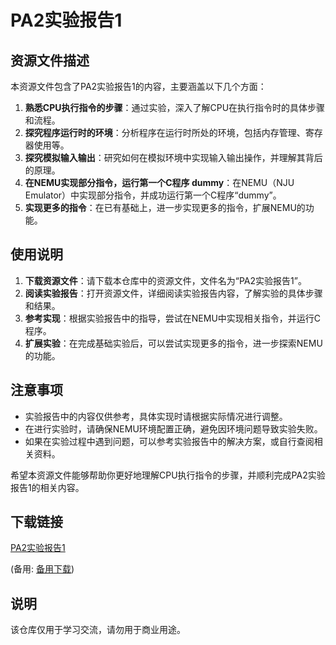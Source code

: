 # PA2实验报告1

## 资源文件描述

本资源文件包含了PA2实验报告1的内容，主要涵盖以下几个方面：

1. **熟悉CPU执行指令的步骤**：通过实验，深入了解CPU在执行指令时的具体步骤和流程。
2. **探究程序运行时的环境**：分析程序在运行时所处的环境，包括内存管理、寄存器使用等。
3. **探究模拟输入输出**：研究如何在模拟环境中实现输入输出操作，并理解其背后的原理。
4. **在NEMU实现部分指令，运行第一个C程序 dummy**：在NEMU（NJU Emulator）中实现部分指令，并成功运行第一个C程序“dummy”。
5. **实现更多的指令**：在已有基础上，进一步实现更多的指令，扩展NEMU的功能。

## 使用说明

1. **下载资源文件**：请下载本仓库中的资源文件，文件名为“PA2实验报告1”。
2. **阅读实验报告**：打开资源文件，详细阅读实验报告内容，了解实验的具体步骤和结果。
3. **参考实现**：根据实验报告中的指导，尝试在NEMU中实现相关指令，并运行C程序。
4. **扩展实验**：在完成基础实验后，可以尝试实现更多的指令，进一步探索NEMU的功能。

## 注意事项

- 实验报告中的内容仅供参考，具体实现时请根据实际情况进行调整。
- 在进行实验时，请确保NEMU环境配置正确，避免因环境问题导致实验失败。
- 如果在实验过程中遇到问题，可以参考实验报告中的解决方案，或自行查阅相关资料。

希望本资源文件能够帮助你更好地理解CPU执行指令的步骤，并顺利完成PA2实验报告1的相关内容。

## 下载链接
[PA2实验报告1](https://pan.quark.cn/s/ec1e4abf10a5) 

(备用: [备用下载](https://pan.baidu.com/s/1tNAnzihhhcdr1miRVmKLjQ?pwd=ogw5))

## 说明

该仓库仅用于学习交流，请勿用于商业用途。
